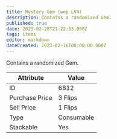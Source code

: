 ```yaml
---
title: Mystery Gem (wep LV4)
description: Contains a randomized Gem.
published: true
date: 2023-02-28T21:22:33.000Z
tags: items
editor: markdown
dateCreated: 2023-02-16T00:00:00.000Z
---
```


Contains a randomized Gem.

|Attribute|Value|
|-|-|
|ID|6812|
|Purchase Price|3 Flips|
|Sell Price|1 Flips|
|Type|Consumable|
|Stackable|Yes|


